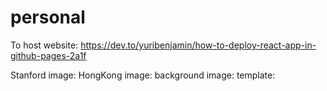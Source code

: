 # personal

To host website: https://dev.to/yuribenjamin/how-to-deploy-react-app-in-github-pages-2a1f

Stanford image: 
HongKong image: 
background image: 
template: 
